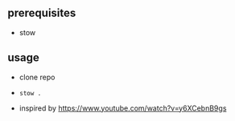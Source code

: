 ## prerequisites
- stow

## usage
- clone repo
- `stow .`

- inspired by https://www.youtube.com/watch?v=y6XCebnB9gs
